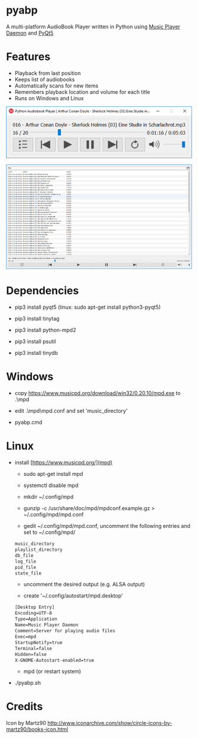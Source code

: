 # pyabp

A multi-platform AudioBook Player written in Python using [Music Player Daemon](https://www.musicpd.org/) and [PyQt5](https://pypi.python.org/pypi/PyQt5)

# Features

* Playback from last position
* Keeps list of audiobooks
* Automatically scans for new items
* Remembers playback location and volume for each title
* Runs on Windows and Linux

![player standalone](pics/pyabp1.png?raw=true "Player standalone")

![player with library](pics/pyabp2.png?raw=true "Player with library")

# Dependencies

* pip3 install pyqt5 (linux: sudo apt-get install python3-pyqt5)

* pip3 install tinytag

* pip3 install python-mpd2

* pip3 install psutil

* pip3 install tinydb

# Windows

* copy https://www.musicpd.org/download/win32/0.20.10/mpd.exe to .\mpd

* edit .\mpd\mpd.conf and set 'music_directory'

* pyabp.cmd

# Linux

* install [https://www.musicpd.org/](mpd)

	* sudo apt-get install mpd

	* systemctl disable mpd

	* mkdir ~/.config/mpd

	* gunzip -c /usr/share/doc/mpd/mpdconf.example.gz > ~/.config/mpd/mpd.conf 

	* gedit ~/.config/mpd/mpd.conf, uncomment the following entries and set to ~/.config/mpd/<entry>

	```
	music_directory
	playlist_directory
	db_file
	log_file
	pid_file
	state_file 
	```

	* uncomment the desired output (e.g. ALSA output)

	* create '~/.config/autostart/mpd.desktop'

	```
	[Desktop Entry]
	Encoding=UTF-8
	Type=Application
	Name=Music Player Daemon
	Comment=Server for playing audio files
	Exec=mpd
	StartupNotify=true
	Terminal=false
	Hidden=false
	X-GNOME-Autostart-enabled=true
	```

	* mpd (or restart system)

* ./pyabp.sh

# Credits

Icon by Martz90
http://www.iconarchive.com/show/circle-icons-by-martz90/books-icon.html
